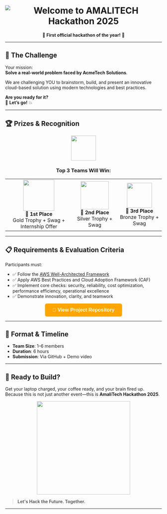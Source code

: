 <!-- README.md -->

<h1 align="center">
  <img src="https://readme-typing-svg.herokuapp.com?font=orange+Code&weight=700&size=40&pause=1000&color=F71313&center=true&vCenter=true&width=800&lines=🔥+WELCOME+TO+AMALITECH+HACKATHON+2025!+🔥" alt="Welcome to AMALITECH Hackathon 2025" />
</h1>

<p align="center">
  🎉 <strong>First official hackathon of the year!</strong> 🎉  
</p>

---

## 🧠 The Challenge

Your mission:  
**Solve a real-world problem faced by AcmeTech Solutions**.

We are challenging YOU to brainstorm, build, and present an innovative cloud-based solution using modern technologies and best practices.

**Are you ready for it?**  
🎯 **Let’s go!** 💥

---

## 🏆 Prizes & Recognition

<div align="center">

<img src="https://cdn-icons-png.flaticon.com/512/2583/2583346.png" width="80"/>

<h3>Top 3 Teams Will Win:</h3>

<table>
  <tr>
    <td align="center">
      <img src="https://cdn-icons-png.flaticon.com/512/3477/3477419.png" width="100"/><br/>
      <strong>🥇 1st Place</strong><br/>
      Gold Trophy + Swag + Internship Offer
    </td>
    <td align="center">
      <img src="https://cdn-icons-png.flaticon.com/512/3477/3477433.png" width="90"/><br/>
      <strong>🥈 2nd Place</strong><br/>
      Silver Trophy + Swag
    </td>
    <td align="center">
      <img src="https://cdn-icons-png.flaticon.com/512/3477/3477446.png" width="80"/><br/>
      <strong>🥉 3rd Place</strong><br/>
      Bronze Trophy + Swag
    </td>
  </tr>
</table>

</div>

---

## 📋 Requirements & Evaluation Criteria

Participants must:
- ✅ Follow the [AWS Well-Architected Framework](https://aws.amazon.com/architecture/well-architected/)
- ✅ Apply AWS Best Practices and Cloud Adoption Framework (CAF)
- ✅ Implement core checks: security, reliability, cost optimization, performance efficiency, operational excellence
- ✅ Demonstrate innovation, clarity, and teamwork

<p align="center">
  <a href="https://github.com/amalitech2025/acmetech-status-dashboard" target="blank">
    <button style="
      background-color: orange;
      color: white;
      padding: 12px 24px;
      font-size: 16px;
      font-weight: bold;
      border: none;
      border-radius: 6px;
      cursor: pointer;
      transition: background-color 0.3s ease;
    " 
    onmouseover="this.style.backgroundColor='green'" 
    onmouseout="this.style.backgroundColor='orange'">
      🚀 View Project Repository
    </button>
  </a>
</p>


---

## 🧩 Format & Timeline

- **Team Size**: 1–6 members  
- **Duration**: 6 hours  
- **Submission**: Via GitHub + Demo video

---

## 🚀 Ready to Build?

Get your laptop charged, your coffee ready, and your brain fired up.  
Because this is not just another event—this is **AmaliTech Hackathon 2025**.

<p align="center">
  <img src="https://media.giphy.com/media/l0MYt5jPR6QX5pnqM/giphy.gif" width="300"/>
</p>

> **Let's Hack the Future. Together.**

---

